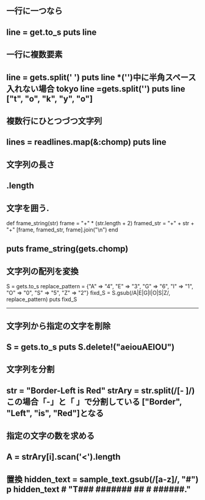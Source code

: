 ## 一行に一つなら
line = get.to_s
puts line
---
## 一行に複数要素
line = gets.split(' ')
puts line
*('')中に半角スペース入れない場合
tokyo
line =gets.split('')
puts line
["t", "o", "k", "y", "o"]
---
## 複数行にひとつづつ文字列
lines = readlines.map(&:chomp)
puts line
---
## 文字列の長さ
.length
---
## 文字を囲う. 
def frame_string(str)
  frame = "+" * (str.length + 2) 
  framed_str = "+" + str + "+"
  [frame, framed_str, frame].join("\n")
end

puts frame_string(gets.chomp)
---
## 文字列の配列を変換
S = gets.to_s
replace_pattern = {"A" => "4", "E" => "3", "G" => "6", "I" => "1", "O" => "0", "S" => "5", "Z" => "2"}
fixd_S = S.gsub(/A|E|G|I|O|S|Z/, replace_pattern)
puts fixd_S

---
## 文字列から指定の文字を削除
S = gets.to_s
puts S.delete!("aeiouAEIOU")
---
## 文字列を分割
str = "Border-Left is Red"
strAry = str.split(/[- ]/)
この場合「-」と「 」で分割している
["Border", "Left", "is", "Red"]となる
---
## 指定の文字の数を求める
 A = strAry[i].scan('<').length
---
置換
hidden_text = sample_text.gsub(/[a-z]/, "#")
p hidden_text # "T### ####### ## # ######."
---
